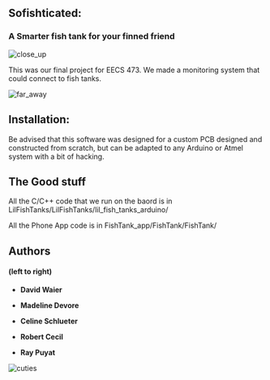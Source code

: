 ## Sofishticated: 
### A Smarter fish tank for your finned friend

![close_up](https://user-images.githubusercontent.com/41589697/71604908-26a69800-2b33-11ea-80fa-e5c2636d1bf4.jpeg)


This was our final project for EECS 473. We made a monitoring system that could connect to fish tanks.

![far_away](https://user-images.githubusercontent.com/41589697/71604920-3d4cef00-2b33-11ea-815b-50a8049a89a6.jpeg)

## Installation:
Be advised that this software was designed for a custom PCB designed and constructed from scratch, but can be adapted to any Arduino or Atmel system with a bit of hacking.

## The Good stuff
All the C/C++ code that we run on the baord is in LilFishTanks/LilFishTanks/lil_fish_tanks_arduino/

All the Phone App code is in FishTank_app/FishTank/FishTank/

## Authors
#### (left to right)


* **David Waier** 

* **Madeline Devore** 

* **Celine Schlueter**

* **Robert Cecil** 

* **Ray Puyat** 

![cuties](https://user-images.githubusercontent.com/41589697/71604888-f3640900-2b32-11ea-96e6-fc64cbe460e1.jpeg)

